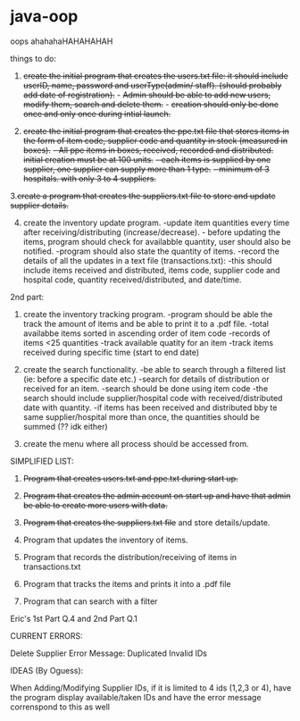 # java-oop
oops
ahahahaHAHAHAHAH


things to do:

1. ~~create the initial program that creates the users.txt file: it should include userID, name, password and userType(admin/ staff). (should probably add date of registration).~~
       - ~~Admin should be able to add new users, modify them, search and delete them.~~
       - ~~creation should only be done once and only once during intial launch.~~
   
2. ~~create the initial program that creates the ppe.txt file that stores items in the form of item code, supplier code and quantity in stock (measured in boxes).~~
        ~~- All ppe items in boxes, received, recorded and distributed. initial creation must be at 100 units.~~
        ~~- each items is supplied by one supplier, one supplier can supply more than 1 type.~~
        ~~- minimum of 3 hospitals. with only 3 to 4 suppliers.~~

3.~~create a program that creates the suppliers.txt file to store and update supplier details.~~

4. create the inventory update program.
         -update item quantities every time after receiving/distributing (increase/decrease).
         - before updating the items, program should check for availabble quantity, user should also be notified.
                 -program should also state the quantity of items.
         -record the details of all the updates in a text file (transactions.txt):
                 -this should include items received and distributed, items code, supplier code and hospital code, quantity received/distributed, and date/time.



2nd part:

1. create the inventory tracking program.
         -program should be able the track the amount of items and be able to print it to a .pdf file.
         -total availabbe items sorted in ascending order of item code
         -records of items <25 quantities
         -track available quatity for an item
         -track items received during specific time (start to end date)

2. create the search functionality.
         -be able to search through a filtered list (ie: before a specific date etc.)
         -search for details of distribution or received for an item.
         -search should be done using item code
         -the search should include supplier/hospital code with received/distributed date with quantity.
         -if items has been received and distributed bby te same supplier/hospital more than once, the quantities should be summed (?? idk either)

3. create the menu where all process should be accessed from.

SIMPLIFIED LIST:
1. ~~Program that creates users.txt and ppe.txt during start up.~~
2. ~~Program that creates the admin account on start up and have that admin be able to create more users with data.~~
3. ~~Program that creates the suppliers.txt file~~ and store details/update.
4. Program that updates the inventory of items.
5. Program that records the distribution/receiving of items in transactions.txt

6. Program that tracks the items and prints it into a .pdf file
7. Program that can search with a filter

Eric's
1st Part Q.4 and 2nd Part Q.1



CURRENT ERRORS:

Delete Supplier Error Message: Duplicated Invalid IDs






IDEAS (By Oguess):

When Adding/Modifying Supplier IDs, if it is limited to 4 ids (1,2,3 or 4), have the program display available/taken IDs and have the error message correnspond to this as well
